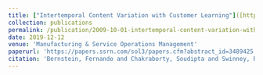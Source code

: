```yaml
---
title: ["Intertemporal Content Variation with Customer Learning"]([https://papers.ssrn.com/sol3/Delivery.cfm/SSRN_ID3882096_code2633614.pdf?abstractid=3489425&mirid=1])
collection: publications
permalink: /publication/2009-10-01-intertemporal-content-variation-with-customer-learning
date: 2019-12-12
venue: 'Manufacturing & Service Operations Management'
paperurl: 'https://papers.ssrn.com/sol3/papers.cfm?abstract_id=3489425'
citation: 'Bernstein, Fernando and Chakraborty, Soudipta and Swinney, Robert, Intertemporal Content Variation with Customer Learning (August 27, 2020). Manufacturing & Service Operations Management, Vol. 24, No. 3'
---
```

